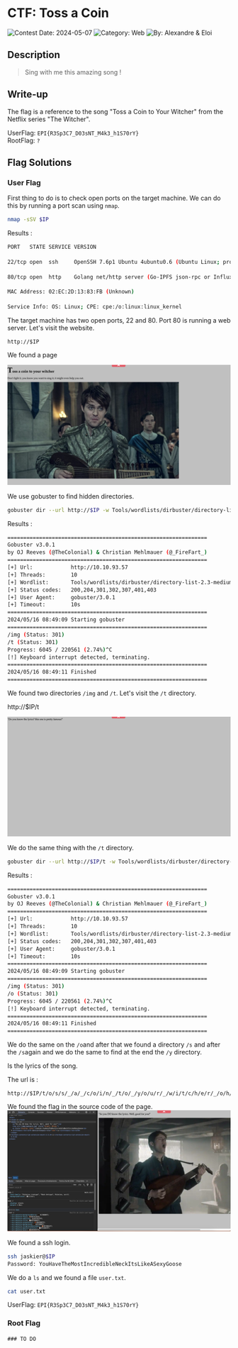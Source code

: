 # CTF: Toss a Coin

![Contest Date: 2024-05-07](https://img.shields.io/badge/contest%20date-2024--05--07-informational)
![Category: Web](https://img.shields.io/badge/category-web-%237159c1)
![By: Alexandre & Eloi](https://img.shields.io/badge/by-Alexandre%20%26%20Eloi-%23f9a03c)

## Description

> Sing with me this amazing song !

## Write-up

The flag is a reference to the song "Toss a Coin to Your Witcher" from the Netflix series "The Witcher".

UserFlag: `EPI{R3Sp3C7_D03sNT_M4k3_h1S70rY}`  
RootFlag: `?`


## Flag Solutions

### User Flag

First thing to do is to check open ports on the target machine. We can do this by running a port scan using `nmap`.

```bash
nmap -sSV $IP
```

Results : 
```bash
PORT   STATE SERVICE VERSION

22/tcp open  ssh     OpenSSH 7.6p1 Ubuntu 4ubuntu0.6 (Ubuntu Linux; protocol 2.0)

80/tcp open  http    Golang net/http server (Go-IPFS json-rpc or InfluxDB API)

MAC Address: 02:EC:2D:13:83:FB (Unknown)

Service Info: OS: Linux; CPE: cpe:/o:linux:linux_kernel
```

The target machine has two open ports, 22 and 80. Port 80 is running a web server. Let's visit the website.

```
http://$IP
```

We found a page 

![alt text](./img/tossacoin.png)

We use gobuster to find hidden directories. 

```bash
gobuster dir --url http://$IP -w Tools/wordlists/dirbuster/directory-list-2.3-medium.txt
```

Results : 
```bash
===============================================================
Gobuster v3.0.1
by OJ Reeves (@TheColonial) & Christian Mehlmauer (@_FireFart_)
===============================================================
[+] Url:            http://10.10.93.57
[+] Threads:        10
[+] Wordlist:       Tools/wordlists/dirbuster/directory-list-2.3-medium.txt
[+] Status codes:   200,204,301,302,307,401,403
[+] User Agent:     gobuster/3.0.1
[+] Timeout:        10s
===============================================================
2024/05/16 08:49:09 Starting gobuster
===============================================================
/img (Status: 301)
/t (Status: 301)
Progress: 6045 / 220561 (2.74%)^C
[!] Keyboard interrupt detected, terminating.
===============================================================
2024/05/16 08:49:11 Finished
===============================================================
```

We found two directories `/img` and `/t`. Let's visit the `/t` directory.

http://$IP/t

![alt text](./img//tossacoin2.png)

We do the same thing with the `/t` directory.

```bash
gobuster dir --url http://$IP/t -w Tools/wordlists/dirbuster/directory-list-2.3-medium.txt
```

Results : 
```bash
===============================================================
Gobuster v3.0.1
by OJ Reeves (@TheColonial) & Christian Mehlmauer (@_FireFart_)
===============================================================
[+] Url:            http://10.10.93.57
[+] Threads:        10
[+] Wordlist:       Tools/wordlists/dirbuster/directory-list-2.3-medium.txt
[+] Status codes:   200,204,301,302,307,401,403
[+] User Agent:     gobuster/3.0.1
[+] Timeout:        10s
===============================================================
2024/05/16 08:49:09 Starting gobuster
===============================================================
/img (Status: 301)
/o (Status: 301)
Progress: 6045 / 220561 (2.74%)^C
[!] Keyboard interrupt detected, terminating.
===============================================================
2024/05/16 08:49:11 Finished
===============================================================
```

We do the same on the `/o`and after that we found a directory `/s` and after the `/s`again and we do the same to find at the end the `/y` directory.

Is the lyrics of the song.

The url is : 
```
http://$IP/t/o/s/s/_/a/_/c/o/i/n/_/t/o/_/y/o/u/r/_/w/i/t/c/h/e/r/_/o/h/_/v/a/l/l/e/y/_/o/f/_/p/l/e/n/t/y
```

We found the flag in the source code of the page.
![alt text](./img/tossacoin3.png)

We found a ssh login. 

```bash
ssh jaskier@$IP
Password: YouHaveTheMostIncredibleNeckItsLikeASexyGoose
```

We do a `ls` and we found a file `user.txt`.

```bash
cat user.txt
```

UserFlag: `EPI{R3Sp3C7_D03sNT_M4k3_h1S70rY}`

### Root Flag

```
### TO DO
```
